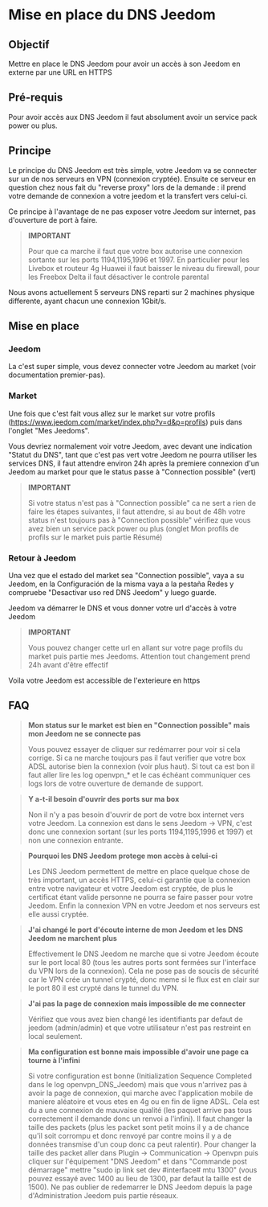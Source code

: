 # Mise en place du DNS Jeedom

## Objectif

Mettre en place le DNS Jeedom pour avoir un accès à son Jeedom en externe par une URL en HTTPS

## Pré-requis

Pour avoir accès aux DNS Jeedom il faut absolument avoir un service pack power ou plus.

## Principe

Le principe du DNS Jeedom est très simple, votre Jeedom va se connecter sur un de nos serveurs en VPN (connexion cryptée). Ensuite ce serveur en question chez nous fait du "reverse proxy" lors de la demande : il prend votre demande de connexion a votre jeedom et la transfert vers celui-ci.

Ce principe à l'avantage de ne pas exposer votre Jeedom sur internet, pas d'ouverture de port à faire.

> **IMPORTANT**
>
> Pour que ca marche il faut que votre box autorise une connexion sortante sur les ports 1194,1195,1996 et 1997. En particulier pour les Livebox et routeur 4g Huawei il faut baisser le niveau du firewall, pour les Freebox Delta il faut désactiver le controle parental

Nous avons actuellement 5 serveurs DNS reparti sur 2 machines physique differente, ayant chacun une connexion 1Gbit/s. 

## Mise en place

### Jeedom

La c'est super simple, vous devez connecter votre Jeedom au market (voir documentation premier-pas). 

### Market

Une fois que c'est fait vous allez sur le market sur votre profils (https://www.jeedom.com/market/index.php?v=d&p=profils) puis dans l'onglet "Mes Jeedoms".

Vous devriez normalement voir votre Jeedom, avec devant une indication "Statut du DNS", tant que c'est pas vert votre Jeedom ne pourra utiliser les services DNS, il faut attendre environ 24h après la premiere connexion d'un Jeedom au market pour que le status passe à "Connection possible" (vert)

> **IMPORTANT**
>
> Si votre status n'est pas à "Connection possible" ca ne sert a rien de faire les étapes suivantes, il faut attendre, si au bout de 48h votre status n'est toujours pas à "Connection possible" vérifiez que vous avez bien un service pack power ou plus (onglet Mon profils de profils sur le market puis partie Résumé)

### Retour à Jeedom

Una vez que el estado del market sea "Connection possible", vaya a su Jeedom, en la Configuración de la misma vaya a la pestaña Redes y compruebe "Desactivar uso red DNS Jeedom" y luego guarde.


Jeedom va démarrer le DNS et vous donner votre url d'accès à votre Jeedom

> **IMPORTANT**
>
> Vous pouvez changer cette url en allant sur votre page profils du market puis partie mes Jeedoms. Attention tout changement prend 24h avant d'être effectif

Voila votre Jeedom est accessible de l'exterieure en https

## FAQ

> **Mon status sur le market est bien en "Connection possible" mais mon Jeedom ne se connecte pas**
>
> Vous pouvez essayer de cliquer sur redémarrer pour voir si cela corrige. Si ca ne marche toujours pas il faut verifier que votre box ADSL autorise bien la connexion (voir plus haut). Si tout ca est bon il faut aller lire les log openvpn_* et le cas échéant communiquer ces logs lors de votre ouverture de demande de support.

> **Y a-t-il besoin d'ouvrir des ports sur ma box**
>
> Non il n'y a pas besoin d'ouvrir de port de votre box internet vers votre Jeedom. La connexion est dans le sens Jeedom -> VPN, c'est donc une connexion sortant (sur les ports 1194,1195,1996 et 1997) et non une connexion entrante.

> **Pourquoi les DNS Jeedom protege mon accès à celui-ci**
>
> Les DNS Jeedom permettent de mettre en place quelque chose de très important, un accès HTTPS, celui-ci garantie que la connexion entre votre navigateur et votre Jeedom est cryptée, de plus le certificat étant valide personne ne pourra se faire passer pour votre Jeedom. Enfin la connexion VPN en votre Jeedom et nos serveurs est elle aussi cryptée.

> **J'ai changé le port d'écoute interne de mon Jeedom et les DNS Jeedom ne marchent plus**
>
> Effectivement le DNS Jeedom ne marche que si votre Jeedom écoute sur le port local 80 (tous les autres ports sont fermées sur l'interface du VPN lors de la connexion). Cela ne pose pas de soucis de sécurité car le VPN crée un tunnel crypté, donc meme si le flux est en clair sur le port 80 il est crypté dans le tunnel du VPN.

> **J'ai pas la page de connexion mais impossible de me connecter**
>
> Vérifiez que vous avez bien changé les identifiants par defaut de jeedom (admin/admin) et que votre utilisateur n'est pas restreint en local seulement.

> **Ma configuration est bonne mais impossible d'avoir une page ca tourne à l'infini**
>
> Si votre configuration est bonne (Initialization Sequence Completed dans le log openvpn_DNS_Jeedom) mais que vous n'arrivez pas à avoir la page de connexion, qui marche avec l'application mobile de maniere aléatoire et vous etes en 4g ou en fin de ligne ADSL. Cela est du a une connexion de mauvaise qualité (les paquet arrive pas tous correctement il demande donc un renvoi a l'infini). Il faut changer la taille des packets (plus les packet sont petit moins il y a de chance qu'il soit corrompu et donc renvoyé par contre moins il y a de données transmise d'un coup donc ca peut ralentir). Pour changer la taille des packet aller dans Plugin -> Communication -> Openvpn puis cliquer sur l'équipement "DNS Jeedom" et dans "Commande post démarrage" mettre "sudo ip link set dev #interface# mtu 1300" (vous pouvez essayé avec 1400 au lieu de 1300, par defaut la taille est de 1500). Ne pas oublier de redemarrer le DNS Jeedom depuis la page d'Administration Jeedom puis partie réseaux.
